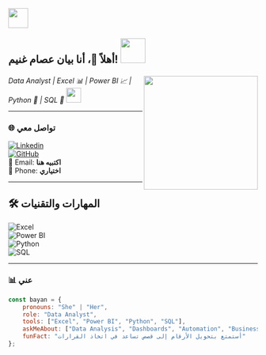 <h2>
<img src="https://media.giphy.com/media/coxQHKASG60HrHtvkt/giphy.gif" width="40"/> 

  أهلاً 👋، أنا بيان عصام غنيم! 
  <img src="https://media.giphy.com/media/12oufCB0MyZ1Go/giphy.gif" width="50">
</h2>

<img align='right' src="https://media.giphy.com/media/M9gbBd9nbDrOTu1Mqx/giphy.gif" width="230">

<p><em>Data Analyst | Excel 📊 | Power BI 📈 | Python 🐍 | SQL 💾
<img src="https://media.giphy.com/media/WUlplcMpOCEmTGBtBW/giphy.gif" width="30"> 
</em></p>

---

### 🌐 تواصل معي
[![Linkedin](https://img.shields.io/badge/-LinkedIn-blue?style=flat-square&logo=Linkedin&logoColor=white)](https://www.linkedin.com/in/USERNAME/)  
[![GitHub](https://img.shields.io/badge/-GitHub-black?style=flat-square&logo=github&logoColor=white)](https://github.com/USERNAME)  
📧 Email: **اكتبيه هنا**  
📱 Phone: **اختياري**  

---

## 🛠️ المهارات والتقنيات

![Excel](https://img.shields.io/badge/Excel-217346?style=for-the-badge&logo=microsoft-excel&logoColor=white)  
![Power BI](https://img.shields.io/badge/PowerBI-F2C811?style=for-the-badge&logo=power-bi&logoColor=black)  
![Python](https://img.shields.io/badge/Python-3776AB?style=for-the-badge&logo=python&logoColor=white)  
![SQL](https://img.shields.io/badge/SQL-336791?style=for-the-badge&logo=postgresql&logoColor=white)  

---

### 📊 عني

```javascript
const bayan = {
    pronouns: "She" | "Her",
    role: "Data Analyst",
    tools: ["Excel", "Power BI", "Python", "SQL"],
    askMeAbout: ["Data Analysis", "Dashboards", "Automation", "Business Insights"],
    funFact: "أستمتع بتحويل الأرقام إلى قصص تساعد في اتخاذ القرارات"
};
